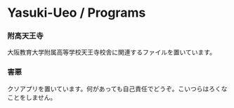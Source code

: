 # Yasuki-Ueo / Programs

### 附高天王寺

大阪教育大学附属高等学校天王寺校舎に関連するファイルを置いています。

### 害悪

クソアプリを置いています。何があっても自己責任でどうぞ。こいつらはろくなことをしません。
